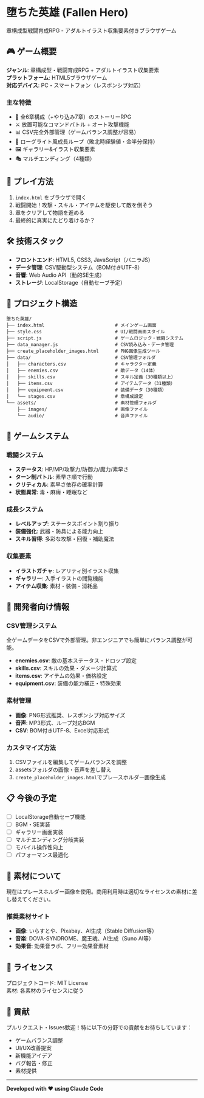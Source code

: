 # 堕ちた英雄 (Fallen Hero)

章構成型戦闘育成RPG - アダルトイラスト収集要素付きブラウザゲーム

## 🎮 ゲーム概要

**ジャンル**: 章構成型・戦闘育成RPG + アダルトイラスト収集要素  
**プラットフォーム**: HTML5ブラウザゲーム  
**対応デバイス**: PC・スマートフォン（レスポンシブ対応）

### 主な特徴
- 📖 全6章構成（+やり込み7章）のストーリーRPG
- ⚔️ 放置可能なコマンドバトル + オート攻撃機能
- 📊 CSV完全外部管理（ゲームバランス調整が容易）
- 🔄 ローグライト風成長ループ（敗北時経験値・金半分保持）
- 🖼️ ギャラリー&イラスト収集要素
- 🎭 マルチエンディング（4種類）

## 🚀 プレイ方法

1. `index.html` をブラウザで開く
2. 戦闘開始！攻撃・スキル・アイテムを駆使して敵を倒そう
3. 章をクリアして物語を進める
4. 最終的に真実にたどり着けるか？

## 🛠️ 技術スタック

- **フロントエンド**: HTML5, CSS3, JavaScript（バニラJS）
- **データ管理**: CSV駆動型システム（BOM付きUTF-8）
- **音響**: Web Audio API（動的SE生成）
- **ストレージ**: LocalStorage（自動セーブ予定）

## 📁 プロジェクト構造

```
堕ちた英雄/
├── index.html                          # メインゲーム画面
├── style.css                           # UI/戦闘画面スタイル
├── script.js                           # ゲームロジック・戦闘システム
├── data_manager.js                     # CSV読み込み・データ管理
├── create_placeholder_images.html      # PNG画像生成ツール
├── data/                               # CSV管理フォルダ
│   ├── characters.csv                  # キャラクター定義
│   ├── enemies.csv                     # 敵データ（14体）
│   ├── skills.csv                      # スキル定義（30種類以上）
│   ├── items.csv                       # アイテムデータ（31種類）
│   ├── equipment.csv                   # 装備データ（30種類）
│   └── stages.csv                      # 章構成設定
└── assets/                             # 素材管理フォルダ
    ├── images/                         # 画像ファイル
    └── audio/                          # 音声ファイル
```

## 🎯 ゲームシステム

### 戦闘システム
- **ステータス**: HP/MP/攻撃力/防御力/魔力/素早さ
- **ターン制バトル**: 素早さ順で行動
- **クリティカル**: 素早さ依存の確率計算
- **状態異常**: 毒・麻痺・睡眠など

### 成長システム
- **レベルアップ**: ステータスポイント割り振り
- **装備強化**: 武器・防具による能力向上
- **スキル習得**: 多彩な攻撃・回復・補助魔法

### 収集要素
- **イラストガチャ**: レアリティ別イラスト収集
- **ギャラリー**: 入手イラストの閲覧機能
- **アイテム収集**: 素材・装備・消耗品

## 🔧 開発者向け情報

### CSV管理システム
全ゲームデータをCSVで外部管理。非エンジニアでも簡単にバランス調整が可能。

- **enemies.csv**: 敵の基本ステータス・ドロップ設定
- **skills.csv**: スキルの効果・ダメージ計算式
- **items.csv**: アイテムの効果・価格設定
- **equipment.csv**: 装備の能力補正・特殊効果

### 素材管理
- **画像**: PNG形式推奨、レスポンシブ対応サイズ
- **音声**: MP3形式、ループ対応BGM
- **CSV**: BOM付きUTF-8、Excel対応形式

### カスタマイズ方法
1. CSVファイルを編集してゲームバランスを調整
2. assetsフォルダの画像・音声を差し替え
3. `create_placeholder_images.html`でプレースホルダー画像生成

## 📋 今後の予定

- [ ] LocalStorage自動セーブ機能
- [ ] BGM・SE実装
- [ ] ギャラリー画面実装
- [ ] マルチエンディング分岐実装
- [ ] モバイル操作性向上
- [ ] パフォーマンス最適化

## 🎨 素材について

現在はプレースホルダー画像を使用。商用利用時は適切なライセンスの素材に差し替えてください。

### 推奨素材サイト
- **画像**: いらすとや、Pixabay、AI生成（Stable Diffusion等）
- **音楽**: DOVA-SYNDROME、魔王魂、AI生成（Suno AI等）
- **効果音**: 効果音ラボ、フリー効果音素材

## 📄 ライセンス

プロジェクトコード: MIT License  
素材: 各素材のライセンスに従う

## 🤝 貢献

プルリクエスト・Issues歓迎！特に以下の分野での貢献をお待ちしています：

- ゲームバランス調整
- UI/UX改善提案
- 新機能アイデア
- バグ報告・修正
- 素材提供

---

**Developed with ❤️ using Claude Code**